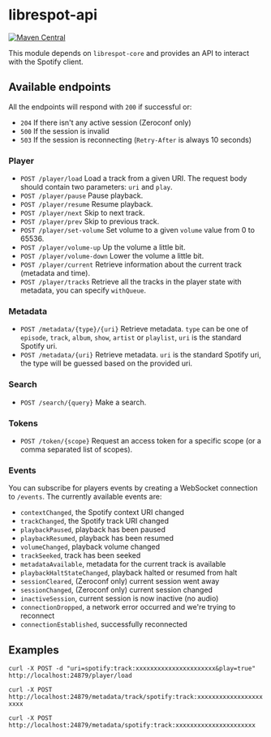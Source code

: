 # librespot-api
[![Maven Central](https://maven-badges.herokuapp.com/maven-central/xyz.gianlu.librespot/librespot-api/badge.svg)](https://maven-badges.herokuapp.com/maven-central/xyz.gianlu.librespot/librespot-api)

This module depends on `librespot-core` and provides an API to interact with the Spotify client.

## Available endpoints
All the endpoints will respond with `200` if successful or:
- `204` If there isn't any active session (Zeroconf only)
- `500` If the session is invalid
- `503` If the session is reconnecting (`Retry-After` is always 10 seconds)

### Player
- `POST /player/load` Load a track from a given URI. The request body should contain two parameters: `uri` and `play`.
- `POST /player/pause` Pause playback.
- `POST /player/resume` Resume playback.
- `POST /player/next` Skip to next track.
- `POST /player/prev` Skip to previous track.
- `POST /player/set-volume` Set volume to a given `volume` value from 0 to 65536.
- `POST /player/volume-up` Up the volume a little bit.
- `POST /player/volume-down` Lower the volume a little bit.
- `POST /player/current` Retrieve information about the current track (metadata and time).
- `POST /player/tracks` Retrieve all the tracks in the player state with metadata, you can specify `withQueue`.

### Metadata
- `POST /metadata/{type}/{uri}` Retrieve metadata. `type` can be one of `episode`, `track`, `album`, `show`, `artist` or `playlist`, `uri` is the standard Spotify uri.
- `POST /metadata/{uri}` Retrieve metadata. `uri` is the standard Spotify uri, the type will be guessed based on the provided uri.

### Search
- `POST /search/{query}` Make a search.

### Tokens
- `POST /token/{scope}` Request an access token for a specific scope (or a comma separated list of scopes).

### Events
You can subscribe for players events by creating a WebSocket connection to `/events`.
The currently available events are:
- `contextChanged`, the Spotify context URI changed
- `trackChanged`, the Spotify track URI changed
- `playbackPaused`, playback has been paused
- `playbackResumed`, playback has been resumed
- `volumeChanged`, playback volume changed
- `trackSeeked`, track has been seeked
- `metadataAvailable`, metadata for the current track is available
- `playbackHaltStateChanged`, playback halted or resumed from halt
- `sessionCleared`, (Zeroconf only) current session went away
- `sessionChanged`, (Zeroconf only) current session changed
- `inactiveSession`, current session is now inactive (no audio)
- `connectionDropped`, a network error occurred and we're trying to reconnect
- `connectionEstablished`, successfully reconnected

## Examples
`curl -X POST -d "uri=spotify:track:xxxxxxxxxxxxxxxxxxxxxx&play=true" http://localhost:24879/player/load`

`curl -X POST http://localhost:24879/metadata/track/spotify:track:xxxxxxxxxxxxxxxxxxxxxx`

`curl -X POST http://localhost:24879/metadata/spotify:track:xxxxxxxxxxxxxxxxxxxxxx`
